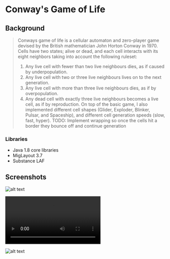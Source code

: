 # Conway's Game of Life

## Background
> Conways game of life is a cellular automaton and zero-player game devised by the British mathematician John Horton Conway in 1970. 
> Cells have two states; alive or dead, and each cell interacts with its eight neighbors taking into account the following ruleset:
> 1) Any live cell with fewer than two live neighbours dies, as if caused by underpopulation.
> 2) Any live cell with two or three live neighbours lives on to the next generation.
> 3) Any live cell with more than three live neighbours dies, as if by overpopulation.
> 4) Any dead cell with exactly three live neighbours becomes a live cell, as if by reproduction.
> On top of the basic game, I also implemented different cell shapes (Glider, Exploder, Blinker, Pulsar, and Spaceship), and different cell generation speeds (slow, fast, hyper).
> TODO: Implement wrapping so once the cells hit a border they bounce off and continue generation

### Libraries
* Java 1.8 core libraries
* MigLayout 3.7
* Substance LAF

## Screenshots
![alt text](https://i.gyazo.com/7e689d82e0e416be9e0a3488e1dd4bcf.png "")

![](https://i.gyazo.com/07fa1da03637e870b13e2c0f197d4020.mp4)

![alt text](https://i.gyazo.com/1a0987391415fd204534ff7f10ad08b3.png "")
